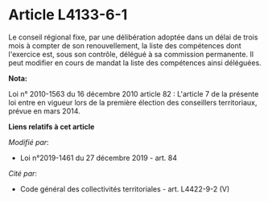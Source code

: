 # Article L4133-6-1

Le conseil régional fixe, par une délibération adoptée dans un délai de trois mois à compter de son renouvellement, la liste
des compétences dont l'exercice est, sous son contrôle, délégué à sa commission permanente. Il peut modifier en cours de
mandat la liste des compétences ainsi déléguées.

**Nota:**

Loi n° 2010-1563 du 16 décembre 2010 article 82 : L'article 7 de la présente loi entre en vigueur lors de la première
élection des conseillers territoriaux, prévue en mars 2014.

**Liens relatifs à cet article**

_Modifié par_:

  - Loi n°2019-1461 du 27 décembre 2019 - art. 84

_Cité par_:

  - Code général des collectivités territoriales - art. L4422-9-2 (V)
